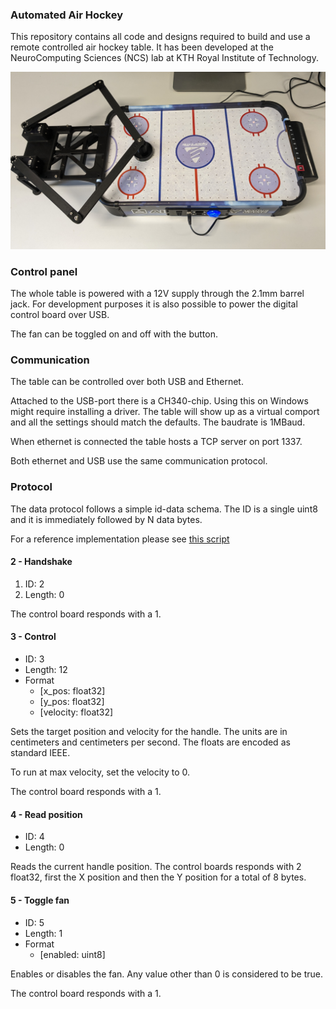 ### Automated Air Hockey
This repository contains all code and designs required to build and use a remote controlled air hockey table. It has been developed at the NeuroComputing Sciences (NCS) lab at KTH Royal Institute of Technology.

![](docs/board.jpg)


### Control panel
The whole table is powered with a 12V supply through the 2.1mm barrel jack. For development purposes it is also possible to power the digital control board over USB.

The fan can be toggled on and off with the button.


### Communication
The table can be controlled over both USB and Ethernet.

Attached to the USB-port there is a CH340-chip. Using this on Windows might require installing a driver. The table will show up as a virtual comport and all the settings should match the defaults. The baudrate is 1MBaud.

When ethernet is connected the table hosts a TCP server on port 1337.

Both ethernet and USB use the same communication protocol.

### Protocol
The data protocol follows a simple id-data schema. The ID is a single uint8 and it is immediately followed by N data bytes.

For a reference implementation please see [this script](control_board_fw/test.py)

#### 2 - Handshake
1. ID: 2
1. Length: 0

The control board responds with a 1.

#### 3 - Control
- ID: 3
- Length: 12
- Format
  - [x_pos: float32]
  - [y_pos: float32]
  - [velocity: float32]

Sets the target position and velocity for the handle. The units are in centimeters and centimeters per second. The floats are encoded as standard IEEE.

To run at max velocity, set the velocity to 0.

The control board responds with a 1.

#### 4 - Read position
- ID: 4
- Length: 0

Reads the current handle position. The control boards responds with 2 float32, first the X position and then the Y position for a total of 8 bytes.

#### 5 - Toggle fan
- ID: 5
- Length: 1
- Format
  - [enabled: uint8]

Enables or disables the fan. Any value other than 0 is considered to be true.

The control board responds with a 1.